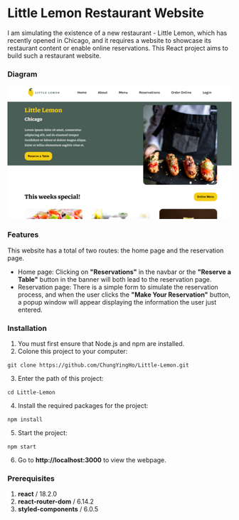 # Little Lemon Restaurant Website
I am simulating the existence of a new restaurant - Little Lemon, which has recently opened in Chicago, and it requires a website to showcase its restaurant content or enable online reservations. This React project aims to build such a restaurant website.
### Diagram
![Home Page](./public/screenshot1.png)
### Features
This website has a total of two routes: the home page and the reservation page.
* Home page: Clicking on **"Reservations"** in the navbar or the **"Reserve a Table"** button in the banner will both lead to the reservation page.
* Reservation page: There is a simple form to simulate the reservation process, and when the user clicks the **"Make Your Reservation"** button, a popup window will appear displaying the information the user just entered.
### Installation
1. You must first ensure that Node.js and npm are installed.
2. Colone this project to your computer:
```
git clone https://github.com/ChungYingHo/Little-Lemon.git
```
3. Enter the path of this project:
```
cd Little-Lemon
```
4. Install the required packages for the project:
```
npm install
```
5. Start the project:
```
npm start
```
6. Go to **http://localhost:3000** to view the webpage.
### Prerequisites
1. **react** / 18.2.0
2. **react-router-dom** / 6.14.2
3. **styled-components** / 6.0.5